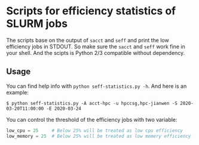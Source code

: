 # Scripts for efficiency statistics of SLURM jobs

The scripts base on the output of `sacct` and `seff` and print the low efficiency jobs in STDOUT.
So make sure the `sacct` and `seff` work fine in your shell.
And the scipts is Python 2/3 compatible without dependency.

## Usage

You can find help info with `python seff-statistics.py -h`. And here is an example:

```shell
$ python seff-statistics.py -A acct-hpc -u hpccsg,hpc-jianwen -S 2020-03-20T11:00:00 -E 2020-03-24
```

You can control the threshold of the efficiency jobs with two variable:

```python
low_cpu = 25     # Below 25% will be treated as low cpu efficiency
low_memory = 25  # Below 25% will be treated as low memery efficiency
```
